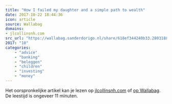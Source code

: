 ```yaml
---
title: "How I failed my daughter and a simple path to wealth"
date: 2017-10-22 18:44:36
icon: article
source: Wallabag
domains:
- jlcollinsnh.com
src_url: "https://wallabag.sanderdorigo.nl/share/618ef344240b33.28031883"
2017: "10"
categories:
    - "advice"
    - "banking"
    - "beleggen"
    - "children"
    - "investing"
    - "money"
---
```

Het oorspronkelijke artikel kan je lezen op [jlcollinsnh.com](http://jlcollinsnh.com/2011/06/08/how-i-failed-my-daughter-and-a-simple-path-to-wealth/) of [op Wallabag](https://wallabag.sanderdorigo.nl/share/618ef344240b33.28031883). De leestijd is ongeveer 11 minuten.